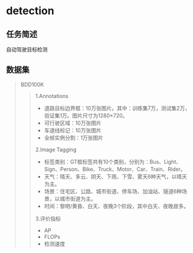 # detection
## 任务简述
自动驾驶目标检测
## 数据集
> BDD100K
>> 1.Annotations
>> * 道路目标边界框：10万张图片。其中：训练集7万，测试集2万，验证集1万。图片尺寸为1280×720。
>> * 可行驶区域：10万张图片
>> * 车道线标记：10万张图片
>> * 全帧实例分割：1万张图片
>>
>> 2.Image Tagging
>> * 标签类别：GT框标签共有10个类别，分别为：Bus、Light、Sign、Person、Bike、Truck、Motor、Car、Train、Rider。
>> * 天气：晴天、多云、阴天、下雨、下雪、雾天6种天气，以晴天为主。
>> * 场景：住宅区、公路、城市街道、停车场、加油站、隧道6种场景，以城市街道为主。
>> * 时间：黎明/黄昏、白天、夜晚3个阶段，其中白天、夜晚居多。
>> 
>> 3.评价指标
>> * AP
>> * FLOPs
>> * 检测速度
